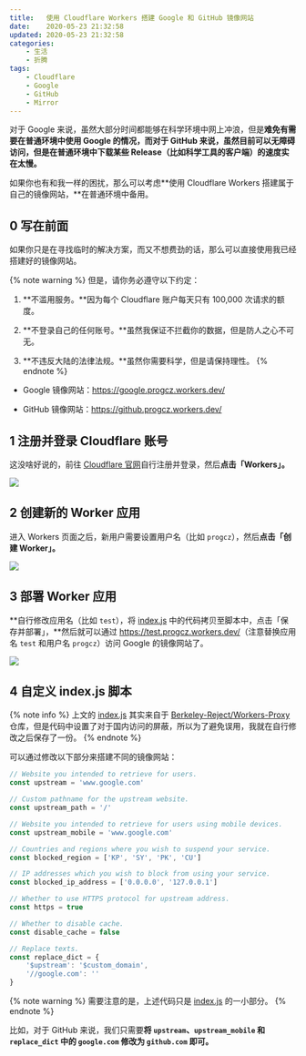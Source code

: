 ```yaml
---
title:   使用 Cloudflare Workers 搭建 Google 和 GitHub 镜像网站
date:    2020-05-23 21:32:58
updated: 2020-05-23 21:32:58
categories:
    - 生活
    - 折腾
tags:
    - Cloudflare
    - Google
    - GitHub
    - Mirror
---
```


对于 Google 来说，虽然大部分时间都能够在科学环境中网上冲浪，但是**难免有需要在普通环境中使用 Google 的情况，**而对于 GitHub 来说，虽然目前可以无障碍访问，但是**在普通环境中下载某些 Release（比如科学工具的客户端）的速度实在太慢。**

如果你也有和我一样的困扰，那么可以考虑**使用 Cloudflare Workers 搭建属于自己的镜像网站，**在普通环境中备用。

<!-- more -->

## 0 写在前面

如果你只是在寻找临时的解决方案，而又不想费劲的话，那么可以直接使用我已经搭建好的镜像网站。

{% note warning %}
但是，请你务必遵守以下约定：

1. **不滥用服务。**因为每个 Cloudflare 账户每天只有 100,000 次请求的额度。

2. **不登录自己的任何账号。**虽然我保证不拦截你的数据，但是防人之心不可无。

3. **不违反大陆的法律法规。**虽然你需要科学，但是请保持理性。
{% endnote %}

- Google 镜像网站：<https://google.progcz.workers.dev/>

- GitHub 镜像网站：<https://github.progcz.workers.dev/>

## 1 注册并登录 Cloudflare 账号

这没啥好说的，前往 [Cloudflare 官网](https://www.cloudflare.com/)自行注册并登录，然后**点击「Workers」。**

<img src="https://cdn.staticaly.com/gh/ProgCZ/image-cloud-a/master/2020/05/06.png" style="zoom:100%"/>

## 2 创建新的 Worker 应用

进入 Workers 页面之后，新用户需要设置用户名（比如 `progcz`），然后**点击「创建 Worker」。**

<img src="https://cdn.staticaly.com/gh/ProgCZ/image-cloud-a/master/2020/05/07.png" style="zoom:100%"/>

## 3 部署 Worker 应用

**自行修改应用名（比如 `test`），将 [index.js](https://github.com/ProgCZ/code-cloud-a/blob/master/2020/05/cf-workers-mirrors/index.js) 中的代码拷贝至脚本中，点击「保存并部署」，**然后就可以通过 <https://test.progcz.workers.dev/>（注意替换应用名 `test` 和用户名 `progcz`）访问 Google 的镜像网站了。

<img src="https://cdn.staticaly.com/gh/ProgCZ/image-cloud-a/master/2020/05/08.png" style="zoom:100%"/>

## 4 自定义 index.js 脚本

{% note info %}
上文的 [index.js](https://github.com/ProgCZ/code-cloud-a/blob/master/2020/05/cf-workers-mirrors/index.js) 其实来自于 [Berkeley-Reject/Workers-Proxy](https://github.com/Berkeley-Reject/Workers-Proxy) 仓库，但是代码中设置了对于国内访问的屏蔽，所以为了避免误用，我就在自行修改之后保存了一份。
{% endnote %}

可以通过修改以下部分来搭建不同的镜像网站：

```js
// Website you intended to retrieve for users.
const upstream = 'www.google.com'

// Custom pathname for the upstream website.
const upstream_path = '/'

// Website you intended to retrieve for users using mobile devices.
const upstream_mobile = 'www.google.com'

// Countries and regions where you wish to suspend your service.
const blocked_region = ['KP', 'SY', 'PK', 'CU']

// IP addresses which you wish to block from using your service.
const blocked_ip_address = ['0.0.0.0', '127.0.0.1']

// Whether to use HTTPS protocol for upstream address.
const https = true

// Whether to disable cache.
const disable_cache = false

// Replace texts.
const replace_dict = {
    '$upstream': '$custom_domain',
    '//google.com': ''
}
```

{% note warning %}
需要注意的是，上述代码只是 [index.js](https://github.com/ProgCZ/code-cloud-a/blob/master/2020/05/cf-workers-mirrors/index.js) 的一小部分。
{% endnote %}

比如，对于 GitHub 来说，我们只需要**将 `upstream`、`upstream_mobile` 和 `replace_dict` 中的 `google.com` 修改为 `github.com` 即可。**
